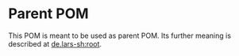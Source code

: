 # Parent POM
This POM is meant to be used as parent POM. Its further meaning is described at [de.lars-sh:root](../README.md).